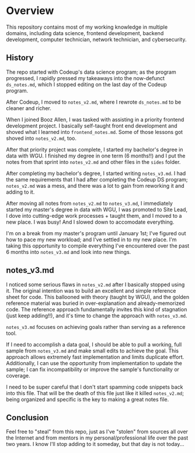 # Overview
This repository contains most of my working knowledge in multiple domains, including data science, frontend development, backend development, computer technician, network technician, and cybersecurity.

## History
The repo started with Codeup's data science program; as the program progressed, I rapidly pressed my takeaways into the now-defunct `ds_notes.md`, which I stopped editing on the last day of the Codeup program.

After Codeup, I moved to `notes_v2.md`, where I rewrote `ds_notes.md` to be cleaner and richer.

When I joined Booz Allen, I was tasked with assisting in a priority frontend development project. I basically self-taught front end development and shoved what I learned into `frontend_notes.md`. Some of those lessons got shoved into `notes_v2.md`, too.

After that priority project was complete, I started my bachelor's degree in data with WGU. I finished my degree in one term (6 months!!) and I put the notes from that sprint into `notes_v2.md` and other files in the `sides` folder. 

After completing my bachelor's degree, I started writing `notes_v3.md`. I had the same requirements that I had after completing the Codeup DS program; `notes_v2.md` was a mess, and there was a lot to gain from reworking it and adding to it.

After moving all notes from `notes_v2.md` to `notes_v3.md`, I immediately started my master's degree in data with WGU, I was promoted to Site Lead, I dove into cutting-edge work processes + taught them, and I moved to a new place. I was busy! And I slowed down to accomodate everything.

I'm on a break from my master's program until January 1st; I've figured out how to pace my new workload; and I've settled in to my new place. I'm taking this opportunity to compile everything I've encountered over the past 6 months into `notes_v3.md` and look into new things.

## notes_v3.md
I noticed some serious flaws in `notes_v2.md` after I basically stopped using it. The original intention was to build an excellent and simple reference sheet for code. This ballooned with theory (taught by WGU), and the golden reference material was buried in over-explanation and already-memorized code. The reference approach fundamentally invites this kind of stagnation (just keep adding!!), and it's time to change the approach with `notes_v3.md`.

`notes_v3.md` focuses on achieving goals rather than serving as a reference tool.

If I need to accomplish a data goal, I should be able to pull a working, full sample from `notes_v3.md` and make small edits to achieve the goal. This approach allows extremely fast implementation and limits duplicate effort. Additionally, I can use the opportunity from implementation to update the sample; I can fix incompatibility or improve the sample's functionality or coverage. 

I need to be super careful that I don't start spamming code snippets back into this file. That will be the death of this file just like it killed `notes_v2.md`; being organized and specific is the key to making a great notes file.

## Conclusion
Feel free to "steal" from this repo, just as I've "stolen" from sources all over the Internet and from mentors in my personal/professional life over the past two years. I know I'll stop adding to it someday, but that day is not today...
